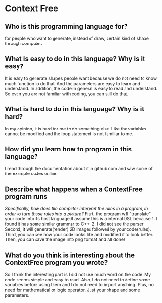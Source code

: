 # Context Free

## Who is this programming language for?
for people who want to generate, instead of draw, certain kind of shape through computer.

## What is easy to do in this language? Why is it easy?
It is easy to generate shapes people want because we do not need to know much function to do that. And the parameters are easy to learn and understand. In addition, the code in general is easy to read and understand. So even you are not familiar with coding, you can still do that.

## What is hard to do in this language? Why is it hard?
In my opinion, it is hard for me to do something else. Like the variables cannot be modified and the loop statement is not familiar to me.

## How did you learn how to program in this language?
I read through the documentation about it in github.com and saw some of the example codes online.

## Describe what happens when a ContextFree program runs
_Specifically, how does the computer interpret the rules in a program, in
order to turn those rules into a picture?_
Fisrt, the program will "translate" your code into its host language.(I assume this is a internal DSL because 1. I found it has some similar grammar to C++. 2. I did not see the parser)
Second, it will generate(render) 2D images followed by your code(rules).
Third, you can see how your code looks like and modified it to look better.
Then, you can save the image into png format and All done!

## What do you think is interesting about the ContextFree program you wrote?
So I think the interesting part is I did not use much word on the code. My code seems simple and easy to read. Also, I do not need to define some variables before using them and I do not need to import anything. Plus, no need for mathematical or logic operator. Just your shape and some parameters.

